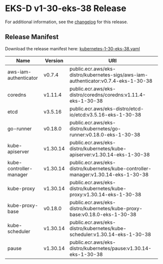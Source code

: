 # EKS-D v1-30-eks-38 Release

For additional information, see the [changelog](CHANGELOG-v1-30-eks-38.md) for this release.

## Release Manifest

Download the release manifest here: [kubernetes-1-30-eks-38.yaml](https://distro.eks.amazonaws.com/kubernetes-1-30/kubernetes-1-30-eks-38.yaml)

| Name | Version | URI |
|------|---------|-----|
| aws-iam-authenticator | v0.7.4 | public.ecr.aws/eks-distro/kubernetes-sigs/aws-iam-authenticator:v0.7.4-eks-1-30-38 |
| coredns | v1.11.4 | public.ecr.aws/eks-distro/coredns/coredns:v1.11.4-eks-1-30-38 |
| etcd | v3.5.16 | public.ecr.aws/eks-distro/etcd-io/etcd:v3.5.16-eks-1-30-38 |
| go-runner | v0.18.0 | public.ecr.aws/eks-distro/kubernetes/go-runner:v0.18.0-eks-1-30-38 |
| kube-apiserver | v1.30.14 | public.ecr.aws/eks-distro/kubernetes/kube-apiserver:v1.30.14-eks-1-30-38 |
| kube-controller-manager | v1.30.14 | public.ecr.aws/eks-distro/kubernetes/kube-controller-manager:v1.30.14-eks-1-30-38 |
| kube-proxy | v1.30.14 | public.ecr.aws/eks-distro/kubernetes/kube-proxy:v1.30.14-eks-1-30-38 |
| kube-proxy-base | v0.18.0 | public.ecr.aws/eks-distro/kubernetes/kube-proxy-base:v0.18.0-eks-1-30-38 |
| kube-scheduler | v1.30.14 | public.ecr.aws/eks-distro/kubernetes/kube-scheduler:v1.30.14-eks-1-30-38 |
| pause | v1.30.14 | public.ecr.aws/eks-distro/kubernetes/pause:v1.30.14-eks-1-30-38 |

